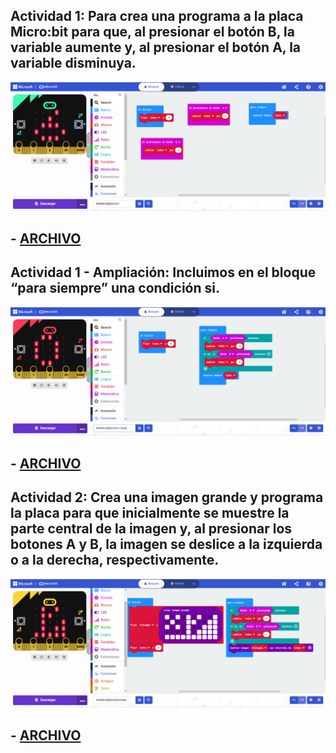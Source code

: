 ## Actividad 1: Para crea una programa a la placa Micro:bit para que, al presionar el botón B, la variable aumente y, al presionar el botón A, la variable disminuya.
![image](b3-e1.png)

## - [ARCHIVO](microbit-Modulo3Ejercicio1.hex)

## Actividad 1 - Ampliación: Incluimos en el bloque “para siempre” una condición si.
![image](b3-e1a.png)

## - [ARCHIVO](microbit-Modulo3Ejercicio1-Amp.hex)

## Actividad 2: Crea una imagen grande y programa la placa para que inicialmente se muestre la parte central de la imagen y, al presionar los botones A y B, la imagen se deslice a la izquierda o a la derecha, respectivamente.
![image](b3-e2.png)

## - [ARCHIVO](microbit-Modulo3Ejercicio1-Amp.hex)
